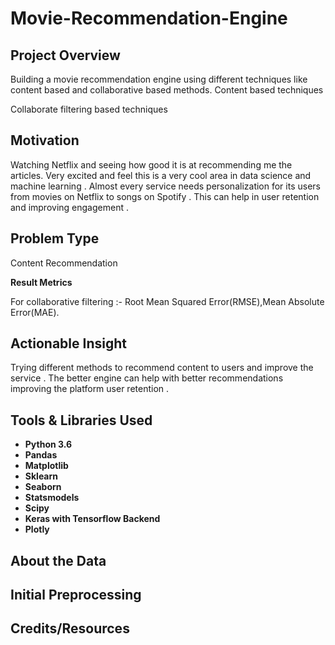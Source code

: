 # Movie-Recommendation-Engine

## Project Overview 
Building a movie recommendation engine using different techniques like content based and collaborative based methods.
Content based techniques 

Collaborate filtering based techniques 

## Motivation
Watching Netflix and seeing how good it is at recommending me the articles. 
Very excited and feel this is a very cool area in data science and machine learning . 
Almost every service needs personalization for its users from movies on Netflix to songs on Spotify .
This can help in user retention and improving engagement .

## Problem Type
Content Recommendation

**Result Metrics**

For collaborative filtering :-
Root Mean Squared Error(RMSE),Mean Absolute Error(MAE).

## Actionable Insight
Trying different methods to recommend content to users and improve the service .
The better engine can help with better recommendations improving the platform user retention .


## Tools & Libraries Used
- **Python 3.6**
- **Pandas**        
- **Matplotlib**        
- **Sklearn**            
- **Seaborn**
- **Statsmodels**      
- **Scipy** 
- **Keras with Tensorflow Backend**
- **Plotly** 



       

## About the Data


## Initial Preprocessing 

## Credits/Resources

